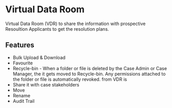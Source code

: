 # Virtual Data Room

Virtual Data Room (VDR) to share the information with prospective Resoultion Applicants to get the resolution plans.

## Features

* Bulk Upload & Download
* Favourite
* Recycle-bin - When a folder or file is deleted by the Case Admin or Case Manager, the it gets moved to Recycle-bin. Any permissions attached to the folder or file is automatically revoked. from VDR is
* Share it with case stakeholders
* Move
* Rename
* Audit Trail
